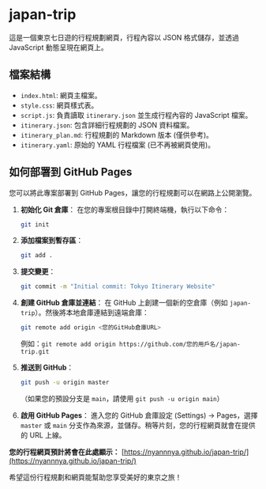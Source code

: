 # japan-trip

這是一個東京七日遊的行程規劃網頁，行程內容以 JSON 格式儲存，並透過 JavaScript 動態呈現在網頁上。

## 檔案結構
- `index.html`: 網頁主檔案。
- `style.css`: 網頁樣式表。
- `script.js`: 負責讀取 `itinerary.json` 並生成行程內容的 JavaScript 檔案。
- `itinerary.json`: 包含詳細行程規劃的 JSON 資料檔案。
- `itinerary_plan.md`: 行程規劃的 Markdown 版本 (僅供參考)。
- `itinerary.yaml`: 原始的 YAML 行程檔案 (已不再被網頁使用)。

## 如何部署到 GitHub Pages

您可以將此專案部署到 GitHub Pages，讓您的行程規劃可以在網路上公開瀏覽。

1.  **初始化 Git 倉庫**：
    在您的專案根目錄中打開終端機，執行以下命令：
    ```bash
    git init
    ```

2.  **添加檔案到暫存區**：
    ```bash
    git add .
    ```

3.  **提交變更**：
    ```bash
    git commit -m "Initial commit: Tokyo Itinerary Website"
    ```

4.  **創建 GitHub 倉庫並連結**：
    在 GitHub 上創建一個新的空倉庫（例如 `japan-trip`）。然後將本地倉庫連結到遠端倉庫：
    ```bash
    git remote add origin <您的GitHub倉庫URL>
    ```
    例如：`git remote add origin https://github.com/您的用戶名/japan-trip.git`

5.  **推送到 GitHub**：
    ```bash
    git push -u origin master
    ```
    （如果您的預設分支是 `main`，請使用 `git push -u origin main`）

6.  **啟用 GitHub Pages**：
    進入您的 GitHub 倉庫設定 (Settings) -> Pages，選擇 `master` 或 `main` 分支作為來源，並儲存。稍等片刻，您的行程網頁就會在提供的 URL 上線。

**您的行程網頁預計將會在此處顯示：**
[https://nyannnya.github.io/japan-trip/](https://nyannnya.github.io/japan-trip/)

希望這份行程規劃和網頁能幫助您享受美好的東京之旅！